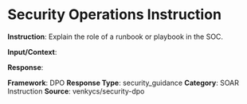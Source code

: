 # Security Operations Instruction

**Instruction**: Explain the role of a runbook or playbook in the SOC.

**Input/Context**: 

**Response**: 

**Framework**: DPO
**Response Type**: security_guidance
**Category**: SOAR Instruction
**Source**: venkycs/security-dpo
